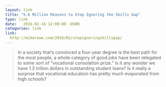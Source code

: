 ```yaml
---
layout: link
title: "5.6 Million Reasons to Stop Ignoring the Skills Gap"
type: link
date:   2016-02-16 12:00:00 -0500
categories: link
link:
  http://mikerowe.com/2016/02/stopignoringskillsgap/
---
```


> In a society that’s convinced a four-year degree is the best path for the most people, a whole category of good jobs have been relegated to some sort of “vocational consolation prize.” Is it any wonder we have 1.3 trillion dollars in outstanding student loans? Is it really a surprise that vocational education has pretty much evaporated from high schools?
